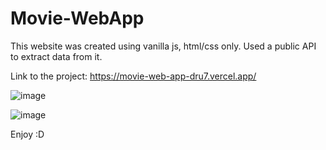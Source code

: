 # Movie-WebApp
This website was created using vanilla js, html/css only. Used a public API to extract data from it.

Link to the project: https://movie-web-app-dru7.vercel.app/

![image](https://user-images.githubusercontent.com/87561600/192197983-a6babfe5-1ff9-427c-8a5e-92a7c17ddd47.png)

![image](https://user-images.githubusercontent.com/87561600/192198047-00e648c4-e40b-4f64-b0c1-75a1e8734db9.png)


Enjoy :D
